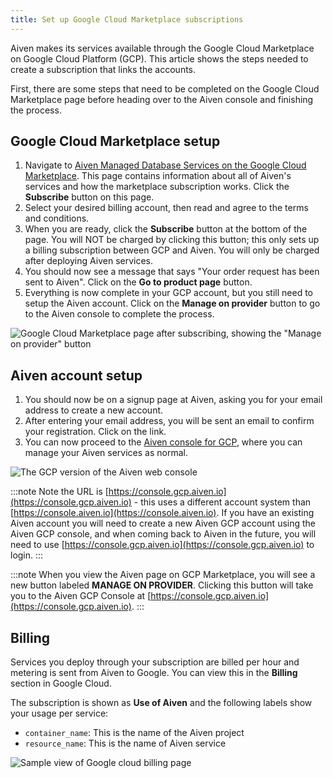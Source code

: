 ```yaml
---
title: Set up Google Cloud Marketplace subscriptions
---
```


Aiven makes its services available through the Google Cloud Marketplace
on Google Cloud Platform (GCP). This article shows the steps needed to
create a subscription that links the accounts.

First, there are some steps that need to be completed on the Google
Cloud Marketplace page before heading over to the Aiven console and
finishing the process.

## Google Cloud Marketplace setup

1.  Navigate to [Aiven Managed Database Services on the Google Cloud
    Marketplace](https://console.cloud.google.com/marketplace/product/aiven-public/aiven).
    This page contains information about all of Aiven's services and
    how the marketplace subscription works. Click the **Subscribe**
    button on this page.
2.  Select your desired billing account, then read and agree to the
    terms and conditions.
3.  When you are ready, click the **Subscribe** button at the bottom of
    the page. You will NOT be charged by clicking this button; this only
    sets up a billing subscription between GCP and Aiven. You will only
    be charged after deploying Aiven services.
4.  You should now see a message that says \"Your order request has been
    sent to Aiven\". Click on the **Go to product page** button.
5.  Everything is now complete in your GCP account, but you still need
    to setup the Aiven account. Click on the **Manage on provider**
    button to go to the Aiven console to complete the process.

![Google Cloud Marketplace page after subscribing, showing the \"Manage on provider\" button](/images/platform/howto/gcp-manage-on-provider.png)

## Aiven account setup

1.  You should now be on a signup page at Aiven, asking you for your
    email address to create a new account.
2.  After entering your email address, you will be sent an email to
    confirm your registration. Click on the link.
3.  You can now proceed to the [Aiven console for
    GCP](https://console.gcp.aiven.io/), where you can manage your Aiven
    services as normal.

![The GCP version of the Aiven web console](/images/platform/howto/gcp-console.png)

:::note
Note the URL is [https://console.gcp.aiven.io](https://console.gcp.aiven.io) - this uses a different
account system than [https://console.aiven.io](https://console.aiven.io). If you have an existing
Aiven account you will need to create a new Aiven GCP account using the
Aiven GCP console, and when coming back to Aiven in the future, you will
need to use [https://console.gcp.aiven.io](https://console.gcp.aiven.io) to login.
:::

:::note
When you view the Aiven page on GCP Marketplace, you will see a new
button labeled **MANAGE ON PROVIDER**. Clicking this button will take
you to the Aiven GCP Console at [https://console.gcp.aiven.io](https://console.gcp.aiven.io).
:::

## Billing

Services you deploy through your subscription are billed per hour and
metering is sent from Aiven to Google. You can view this in the
**Billing** section in Google Cloud.

The subscription is shown as **Use of Aiven** and the following labels
show your usage per service:

-   `container_name`: This is the name of the Aiven project
-   `resource_name`: This is the name of Aiven service

![Sample view of Google cloud billing page](/images/platform/howto/gcp-billing.png)

